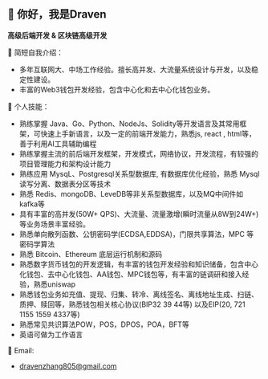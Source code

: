 ## 👋 你好，我是Draven ##
**高级后端开发 & 区块链高级开发**

🔭 简短自我介绍：  
- 多年互联网大、中场工作经验。擅长高并发、大流量系统设计与开发，以及稳定性建设。
- 丰富的Web3钱包开发经验，包含中心化和去中心化钱包业务。 

🌱 个人技能：  
- 熟练掌握 Java、Go、Python、NodeJs、Solidity等开发语言及其常用框架，可快速上手新语言，以及一定的前端开发能力，熟悉js, react , html等，善于利用AI工具辅助编程
- 熟练掌握主流的前后端开发框架，开发模式，网络协议，开发流程，有较强的项目管理能力和架构设计能力
- 熟练应用 MysqL、Postgresql关系型数据库, 有数据库优化经验，熟悉 Mysql 读写分离、数据表分区等技术
- 熟悉 Redis、mongoDB、LeveDB等非关系型数据库，以及MQ中间件如kafka等
- 具有丰富的高并发(50W+ QPS)、大流量、流量激增(瞬时流量从8W到24W+)等业务场景丰富经验。
- 熟悉单向散列函数、公钥密码学(ECDSA,EDDSA)，门限共享算法，MPC 等密码学算法
- 熟悉 Bitcoin、Ethereum 底层运行机制和源码
- 熟悉数字货币钱包的开发逻辑，有丰富的钱包开发经验和知识储备，包含中心化钱包、去中心化钱包、AA钱包、MPC钱包等，有丰富的链调研和接入经验，熟悉uniswap
- 熟悉钱包业务如充值、提现、归集、转冷、离线签名、离线地址生成、扫链、质押、赎回等，熟悉钱包相关核心协议(BIP32 39 44等) 以及EIP(20, 721 1155 1559 4337等)
- 熟悉常见共识算法POW，POS，DPOS，POA，BFT等
- 英语可做为工作语言

📧 Email: 
- dravenzhang805@gmail.com

